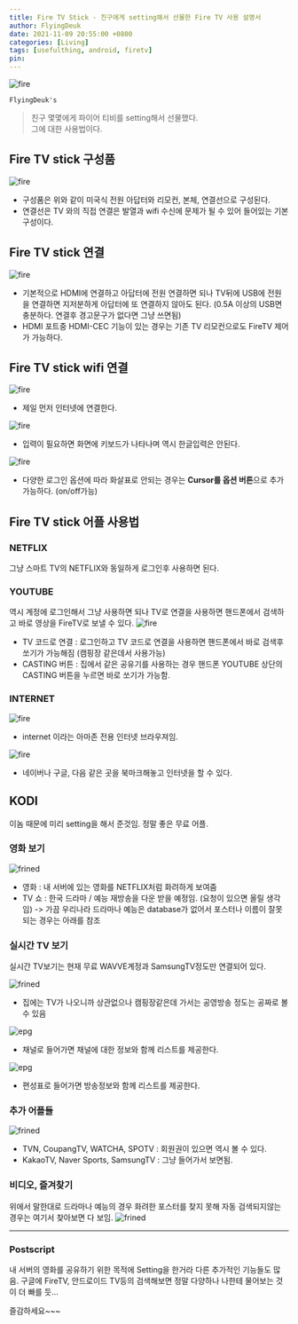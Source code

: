 ```yaml
---
title: Fire TV Stick - 친구에게 setting해서 선물한 Fire TV 사용 설명서
author: FlyingDeuk
date: 2021-11-09 20:55:00 +0800
categories: [Living]
tags: [usefulthing, android, firetv]
pin:
---
```


![fire](/img/living/fire/stick.jpg)


`FlyingDeuk's`
> 친구 몇몇에게 파이어 티비를 setting해서 선물했다. <br>
그에 대한 사용법이다.  

## Fire TV stick 구성품
![fire](/img/living/fire/fire1.jpg)
- 구성품은 위와 같이 미국식 전원 아답터와 리모컨, 본체, 연결선으로 구성된다. <br>
- 연결선은 TV 와의 직접 연결은 발열과 wifi 수신에 문제가 될 수 있어 들어있는 기본 구성이다.

## Fire TV stick 연결
![fire](/img/living/fire/hdmi.jpg)
- 기본적으로 HDMI에 연결하고 아답터에 전원 연결하면 되나 TV뒤에 USB에 전원을 연결하면 지저분하게 아답터에 또 연결하지 않아도 된다. (0.5A 이상의 USB면 충분하다. 연결후 경고문구가 없다면 그냥 쓰면됨)
- HDMI 포트중 HDMI-CEC 기능이 있는 경우는 기존 TV 리모컨으로도 FireTV 제어가 가능하다.

## Fire TV stick wifi 연결
![fire](/img/living/fire/fire4.jpg)
- 제일 먼저 인터넷에 연결한다.

![fire](/img/living/fire/fire5.jpg)
- 입력이 필요하면 화면에 키보드가 나타나며 역시 한글입력은 안된다.

![fire](/img/living/fire/fire6.jpg)
- 다양한 로그인 옵션에 따라 화살표로 안되는 경우는 **Cursor를 옵션 버튼**으로 추가 가능하다. (on/off가능)

## Fire TV stick 어플 사용법

### NETFLIX
그냥 스마트 TV의 NETFLIX와 동일하게 로그인후 사용하면 된다.

### YOUTUBE
역시 계정에 로그인해서 그냥 사용하면 되나 TV로 연결을 사용하면 핸드폰에서 검색하고 바로 영상을 FireTV로 보낼 수 있다.
![fire](/img/living/fire/you5.jpg)
- TV 코드로 연결 : 로그인하고 TV 코드로 연결을 사용하면 핸드폰에서 바로 검색후 쏘기가 가능해짐 (캠핑장 같은데서 사용가능)
- CASTING 버튼 : 집에서 같은 공유기를 사용하는 경우 핸드폰 YOUTUBE 상단의 CASTING 버튼을 누르면 바로 쏘기가 가능함.

### INTERNET
![fire](/img/living/fire/internet.jpg)
- internet 이라는 아마존 전용 인터넷 브라우져임.

![fire](/img/living/fire/internet2.jpg)
- 네이버나 구글, 다음 같은 곳을 북마크해놓고 인터넷을 할 수 있다.  

## KODI
이놈 때문에 미리 setting을 해서 준것임. 정말 좋은 무료 어플.

### 영화 보기
![frined](/img/living/kodi/friend1.jpg)
- 영화 : 내 서버에 있는 영화를 NETFLIX처럼 화려하게 보여줌
- TV 쇼 : 한국 드라마 / 예능 재방송을 다운 받을 예정임. (요청이 있으면 올릴 생각임) -> 가끔 우리나라 드라마나 예능은 database가 없어서 포스터나 이름이 잘못되는 경우는 아래를 참조

### 실시간 TV 보기
실시간 TV보기는 현재 무료 WAVVE계정과 SamsungTV정도만 연결되어 있다.

![frined](/img/living/kodi/friend2.jpg)
- 집에는 TV가 나오니까 상관없으나 캠핑장같은데 가서는 공영방송 정도는 공짜로 볼 수 있음

![epg](/img/living/kodi/epg13.jpg)
- 채널로 들어가면 채널에 대한 정보와 함께 리스트를 제공한다.

![epg](/img/living/kodi/epg14.jpg)
- 편성표로 들어가면 방송정보와 함께 리스트를 제공한다.

### 추가 어플들
![frined](/img/living/kodi/friend3.jpg)
- TVN, CoupangTV, WATCHA, SPOTV : 회원권이 있으면 역시 볼 수 있다.
- KakaoTV, Naver Sports, SamsungTV : 그냥 들어가서 보면됨.

### 비디오, 즐겨찾기
위에서 말한대로 드라마나 예능의 경우 화려한 포스터를 찾지 못해 자동 검색되지않는 경우는 여기서 찾아보면 다 보임.
![frined](/img/living/kodi/friend4.jpg)

---------

### Postscript
내 서버의 영화를 공유하기 위한 목적에 Setting을 한거라 다른 추가적인 기능들도 많음.
구글에 FireTV, 안드로이드 TV등의 검색해보면 정말 다양하나 나한테 물어보는 것이 더 빠를 듯...

즐감하세요~~~
